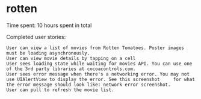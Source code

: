 rotten
======
Time spent: 10 hours spent in total

Completed user stories:

    User can view a list of movies from Rotten Tomatoes. Poster images must be loading asynchronously.
    User can view movie details by tapping on a cell
    User sees loading state while waiting for movies API. You can use one of the 3rd party libraries at cocoacontrols.com.
    User sees error message when there's a networking error. You may not use UIAlertView to display the error. See this screenshot     for what the error message should look like: network error screenshot.
    User can pull to refresh the movie list.
